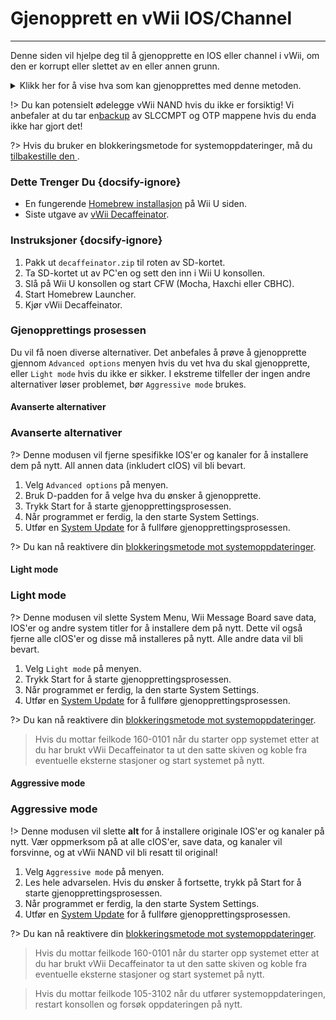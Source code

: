 # Gjenopprett en vWii IOS/Channel
---
Denne siden vil hjelpe deg til å gjenopprette en IOS eller channel i vWii, om den er korrupt eller slettet av en eller annen grunn.

<details>
<summary>Klikk her for å vise hva som kan gjenopprettes med denne metoden.</summary>

- Wii Menu Manual
- vWii System Channel
- Region Select
- System Menu
- Mii Channel
- Wii U Menu
- Wii Shop Channel
- IOS 9
- IOS 12
- IOS 13
- IOS 14
- IOS 15
- IOS 17
- IOS 21
- IOS 22
- IOS 28
- IOS 31
- IOS 33
- IOS 34
- IOS 35
- IOS 36
- IOS 37
- IOS 38
- IOS 41
- IOS 43
- IOS 45
- IOS 46
- IOS 48
- IOS 53
- IOS 55
- IOS 56
- IOS 57
- IOS 58
- IOS 59
- IOS 62
- IOS 80
- BC-NAND
- BC-WFS

</details>

!> Du kan potensielt ødelegge vWii NAND hvis du ikke er forsiktig! Vi anbefaler at du tar en[backup](vwii/nand-backup) av SLCCMPT og OTP mappene hvis du enda ikke har gjort det!

?> Hvis du bruker en blokkeringsmetode for systemoppdateringer, må du [tilbakestille den ](unblock-updates).

### Dette Trenger Du {docsify-ignore}

- En fungerende [Homebrew installasjon](introduction) på Wii U siden.
- Siste utgave av [vWii Decaffeinator](https://github.com/GaryOderNichts/vWii-Decaffeinator/releases).

### Instruksjoner {docsify-ignore}

1. Pakk ut `decaffeinator.zip` til roten av SD-kortet.
1. Ta SD-kortet ut av PC'en og sett den inn i Wii U konsollen.
1. Slå på Wii U konsollen og start CFW (Mocha, Haxchi eller CBHC).
1. Start Homebrew Launcher.
1. Kjør vWii Decaffeinator.

### Gjenopprettings prosessen

Du vil få noen diverse alternativer. Det anbefales å prøve å gjenopprette gjennom `Advanced options` menyen hvis du vet hva du skal gjenopprette, eller `Light mode` hvis du ikke er sikker. I ekstreme tilfeller der ingen andre alternativer løser problemet, bør `Aggressive mode` brukes.

<!-- tabs:start -->

#### **Avanserte alternativer**

### Avanserte alternativer

?> Denne modusen vil fjerne spesifikke IOS'er og kanaler for å installere dem på nytt. All annen data (inkludert cIOS) vil bli bevart.

1. Velg `Advanced options` på menyen.
1. Bruk D-padden for å velge hva du ønsker å gjenopprette.
1. Trykk Start for å starte gjenopprettingsprosessen.
1. Når programmet er ferdig, la den starte System Settings.
1. Utfør en [System Update](https://en-americas-support.nintendo.com/app/answers/detail/a_id/1136/~/how-to-perform-a-system-update) for å fullføre gjenopprettingsprosessen.

?> Du kan nå reaktivere din [blokkeringsmetode mot systemoppdateringer](block-updates).

#### **Light mode**

### Light mode

?> Denne modusen vil slette System Menu, Wii Message Board save data, IOS'er og andre system titler for å installere dem på nytt. Dette vil også fjerne alle cIOS'er og disse må installeres på nytt. Alle andre data vil bli bevart.

1. Velg `Light mode` på menyen.
1. Trykk Start for å starte gjenopprettingsprosessen.
1. Når programmet er ferdig, la den starte System Settings.
1. Utfør en [System Update](https://en-americas-support.nintendo.com/app/answers/detail/a_id/1136/~/how-to-perform-a-system-update) for å fullføre gjenopprettingsprosessen.

?> Du kan nå reaktivere din [blokkeringsmetode mot systemoppdateringer](block-updates).

> Hvis du mottar feilkode 160-0101 når du starter opp systemet etter at du har brukt vWii Decaffeinator ta ut den satte skiven og koble fra eventuelle eksterne stasjoner og start systemet på nytt.

#### **Aggressive mode**

### Aggressive mode

!> Denne modusen vil slette **alt** for å installere originale IOS'er og kanaler på nytt. Vær oppmerksom på at alle cIOS'er, save data, og kanaler vil forsvinne, og at vWii NAND vil bli resatt til original!

1. Velg `Aggressive mode` på menyen.
1. Les hele advarselen. Hvis du ønsker å fortsette, trykk på Start for å starte gjenopprettingsprosessen.
1. Når programmet er ferdig, la den starte System Settings.
1. Utfør en [System Update](https://en-americas-support.nintendo.com/app/answers/detail/a_id/1136/~/how-to-perform-a-system-update) for å fullføre gjenopprettingsprosessen.

?> Du kan nå reaktivere din [blokkeringsmetode mot systemoppdateringer](block-updates).

> Hvis du mottar feilkode 160-0101 når du starter opp systemet etter at du har brukt vWii Decaffeinator ta ut den satte skiven og koble fra eventuelle eksterne stasjoner og start systemet på nytt.

<!-- tabs:end -->

> Hvis du mottar feilkode 105-3102 når du utfører systemoppdateringen, restart konsollen og forsøk oppdateringen på nytt.
